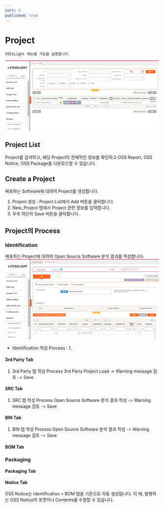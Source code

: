 ```yaml
---
sort: 4
published: true
---
```

# Project
```note
FOSSLight 메뉴별 기능을 설명합니다.
```
![ProjectList](../images/project_list.png)  

## Project List
Project를 검색하고, 해당 Project의 전체적인 정보를 확인하고 OSS Report, OSS Notice, OSS Package를 다운로드할 수 있습니다.

## Create a Project
배포하는 Software에 대하여 Project를 생성합니다.
1. Project 생성 : Project List에서 Add 버튼을 클릭합니다.
2. New_Project 탭에서 Project 관련 정보를 입력합니다.
3. 우측 하단의 Save 버튼을 클릭합니다.

## Project의 Process


### Identification
배포하는 Project에 대하여 Open Source Software 분석 결과를 작성합니다.
![Identification](../images/identification.png)
- Identification 작성 Process : 1. 

#### 3rd Party Tab
1. 3rd Party 탭 작성 Process
3rd Party Project Load -> Warning message 검토 -> Save

#### SRC Tab
1. SRC 탭 작성 Process
Open Source Software 분석 결과 작성 -> Warning message 검토 -> Save

#### BIN Tab
1. BIN 탭 작성 Process
Open Source Software 분석 결과 작성 -> Warning message 검토 -> Save

#### BOM Tab

### Packaging

#### Packaging Tab

#### Notice Tab
OSS Notice는 Identification > BOM 탭을 기준으로 자동 생성됩니다. 이 때, 발행하는 OSS Notice의 포맷이나 Contents를 수정할 수 있습니다.
